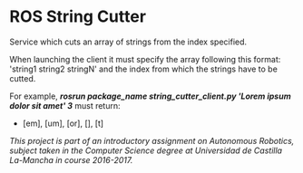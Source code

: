 # ROS String Cutter
Service which cuts an array of strings from the index specified.

When launching the client it must specify the array following this format: 'string1 string2 stringN' and the index from which the strings have to be cutted.

For example, **_rosrun package_name string_cutter_client.py 'Lorem ipsum dolor sit amet' 3_** must return:
* [em], [um], [or], [], [t]

_This project is part of an introductory assignment on Autonomous Robotics, subject taken in the Computer Science degree at Universidad de Castilla La-Mancha in course 2016-2017._
